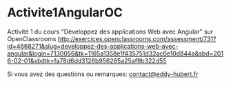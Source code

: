 # Activite1AngularOC

Activité 1 du cours "Développez des applications Web avec Angular" sur OpenClassrooms 
http://exercices.openclassrooms.com/assessment/731?id=4668271&slug=developpez-des-applications-web-avec-angular&login=7130056&tk=1165a1358e1f435751d32ac6e10d844a&sbd=2016-02-01&sbdtk=fa78d6dd3126b956265a25af9b322d55

Si vous avez des questions ou remarques:
contact@eddy-hubert.fr
